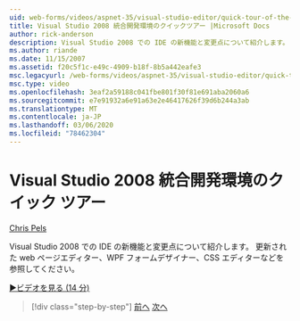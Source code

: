 ```yaml
---
uid: web-forms/videos/aspnet-35/visual-studio-editor/quick-tour-of-the-visual-studio-2008-integrated-development-environment
title: Visual Studio 2008 統合開発環境のクイックツアー |Microsoft Docs
author: rick-anderson
description: Visual Studio 2008 での IDE の新機能と変更点について紹介します。 更新された web ページエディター、WPF フォームデザイナー、CSS エディターなどを参照してください。
ms.author: riande
ms.date: 11/15/2007
ms.assetid: f20c5f1c-e49c-4909-b18f-8b5a442eafe3
msc.legacyurl: /web-forms/videos/aspnet-35/visual-studio-editor/quick-tour-of-the-visual-studio-2008-integrated-development-environment
msc.type: video
ms.openlocfilehash: 3eaf2a59188c041fbe801f30f81e691aba2060a6
ms.sourcegitcommit: e7e91932a6e91a63e2e46417626f39d6b244a3ab
ms.translationtype: MT
ms.contentlocale: ja-JP
ms.lasthandoff: 03/06/2020
ms.locfileid: "78462304"
---
```

# <a name="quick-tour-of-the-visual-studio-2008-integrated-development-environment"></a>Visual Studio 2008 統合開発環境のクイック ツアー

[Chris Pels](https://twitter.com/chrispels)

Visual Studio 2008 での IDE の新機能と変更点について紹介します。 更新された web ページエディター、WPF フォームデザイナー、CSS エディターなどを参照してください。

[&#9654;ビデオを見る (14 分)](https://channel9.msdn.com/Blogs/ASP-NET-Site-Videos/quick-tour-of-the-visual-studio-2008-integrated-development-environment)

> [!div class="step-by-step"]
> [前へ](intellisense-for-jscript-and-aspnet-ajax.md)
> [次へ](creating-and-modifying-a-css-file.md)
